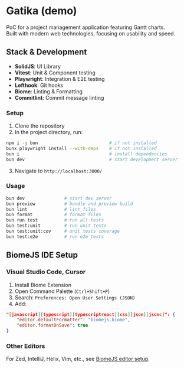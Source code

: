 # Gatika (demo)

PoC for a project management application featuring Gantt charts.\
Built with modern web technologies, focusing on usability and speed.

## Stack & Development

- **SolidJS**: UI Library
- **Vitest**: Unit & Component testing
- **Playwright**: Integration & E2E testing
- **Lefthook**: Git hooks
- **Biome**: Linting & Formatting
- **Commitlint**: Commit message linting

### Setup

1. Clone the repository
2. In the project directory, run:

```bash
npm i -g bun                           # if not installed
bunx playwright install --with-deps    # if not installed
bun i                                  # install dependencies
bun dev                                # start development server
```

3. Navigate to `http://localhost:3000/`

### Usage

```bash
bun dev               # start dev server
bun preview           # bundle and preview build
bun lint              # lint files
bun format            # format files
bun run test          # run all tests
bun test:unit         # run unit tests
bun test:unit:cov     # unit tests coverage
bun test:e2e          # run e2e tests
```

## BiomeJS IDE Setup

### Visual Studio Code, Cursor

1. Install Biome Extension
2. Open Command Palette (`Ctrl+Shift+P`)
3. Search: `Preferences: Open User Settings (JSON)`
4. Add:

```json
"[javascript][typescript][typescriptreact][css][json][jsonc]": {
    "editor.defaultFormatter": "biomejs.biome",
    "editor.formatOnSave": true
}
```

### Other Editors

For Zed, IntelliJ, Helix, Vim, etc., see
[BiomeJS editor setup](https://biomejs.dev/guides/editors/third-party-plugins/).
